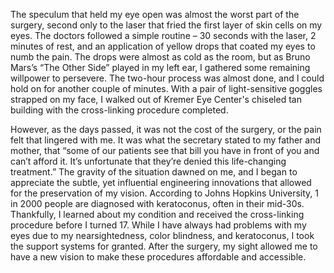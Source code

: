 The speculum that held my eye open was almost the worst part of the surgery, second only to the laser that fried the first layer of skin cells on my eyes. The doctors followed a simple routine – 30 seconds with the laser, 2 minutes of rest, and an application of yellow drops that coated my eyes to numb the pain. The drops were almost as cold as the room, but as Bruno Mars’s “The Other Side” played in my left ear, I gathered some remaining willpower to persevere. The two-hour process was almost done, and I could hold on for another couple of minutes. With a pair of light-sensitive goggles strapped on my face, I walked out of Kremer Eye Center's chiseled tan building with the cross-linking procedure completed.

However, as the days passed, it was not the cost of the surgery, or the pain felt that lingered with me. It was what the secretary stated to my father and mother, that “some of our patients see that bill you have in front of you and can’t afford it. It’s unfortunate that they’re denied this life-changing treatment.” The gravity of the situation dawned on me, and I began to appreciate the subtle, yet influential engineering innovations that allowed for the preservation of my vision. According to Johns Hopkins University, 1 in 2000 people are diagnosed with keratoconus, often in their mid-30s. Thankfully, I learned about my condition and received the cross-linking procedure before I turned 17. While I have always had problems with my eyes due to my nearsightedness, color blindness, and keratoconus, I took the support systems for granted. After the surgery, my sight allowed me to have a new vision to make these procedures affordable and accessible.
